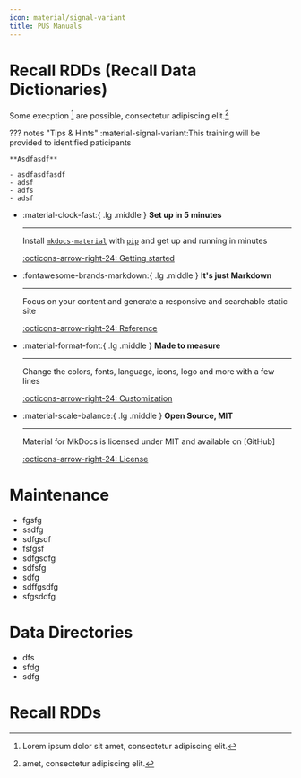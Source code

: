 ```yaml
---
icon: material/signal-variant
title: PUS Manuals
---
```


# Recall RDDs (Recall Data Dictionaries)
Some execption [^1] are possible, consectetur adipiscing elit.[^2]



??? notes "Tips & Hints"
    :material-signal-variant:This training will be provided to identified paticipants

    **Asdfasdf**

    - asdfasdfasdf
    - adsf
    - adfs
    - adsf

[^1]: Lorem ipsum dolor sit amet, consectetur adipiscing elit.
[^2]: amet, consectetur adipiscing elit.

<div class="grid cards" markdown>

-   :material-clock-fast:{ .lg .middle } __Set up in 5 minutes__

    ---

    Install [`mkdocs-material`](#) with [`pip`](#) and get up
    and running in minutes

    [:octicons-arrow-right-24: Getting started](#)

-   :fontawesome-brands-markdown:{ .lg .middle } __It's just Markdown__

    ---

    Focus on your content and generate a responsive and searchable static site

    [:octicons-arrow-right-24: Reference](#)

-   :material-format-font:{ .lg .middle } __Made to measure__

    ---

    Change the colors, fonts, language, icons, logo and more with a few lines

    [:octicons-arrow-right-24: Customization](#)

-   :material-scale-balance:{ .lg .middle } __Open Source, MIT__

    ---

    Material for MkDocs is licensed under MIT and available on [GitHub]

    [:octicons-arrow-right-24: License](#)

</div>

# Maintenance
- fgsfg
- ssdfg
- sdfgsdf
- fsfgsf
- sdfgsdfg
- sdfsfg
- sdfg
- sdffgsdfg
- sfgsddfg

# Data Directories
- dfs
- sfdg
- sdfg

# Recall RDDs